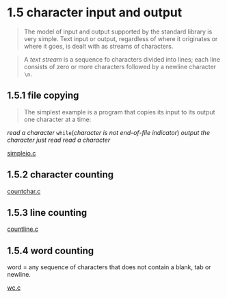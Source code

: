 # 1.5 character input and output

>The model of input and output supported by the standard library is very simple. Text input or output, regardless of where it originates or where it goes, is dealt with as streams of characters.

> A *text stream* is a sequence fo characters divided into lines; each line consists of zero or more characters followed by a newline character `\n`. 

## 1.5.1 file copying

>The simplest example is a program that copies its input to its output one character at a time:

*read a character*
`while`(*character is not end-of-file indicator*)
    *output the character just read*
    *read a character*

[simpleio.c](./simpleio.c)

## 1.5.2 character counting

[countchar.c](./countchar.c)

## 1.5.3 line counting

[countline.c](./countline.c)

## 1.5.4 word counting

word = any sequence of characters that does not contain a blank, tab or newline.

[wc.c](./wc.c)


